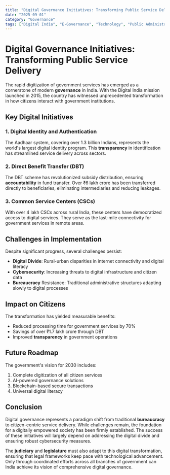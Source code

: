```yaml
---
title: "Digital Governance Initiatives: Transforming Public Service Delivery"
date: "2025-09-01"
category: "Governance"
tags: ["Digital India", "E-Governance", "Technology", "Public Administration"]
---
```


# Digital Governance Initiatives: Transforming Public Service Delivery

The rapid digitization of government services has emerged as a cornerstone of modern **governance** in India. With the Digital India mission launched in 2015, the country has witnessed unprecedented transformation in how citizens interact with government institutions.

## Key Digital Initiatives

### 1. Digital Identity and Authentication
The Aadhaar system, covering over 1.3 billion Indians, represents the world's largest digital identity program. This **transparency** in identification has streamlined service delivery across sectors.

### 2. Direct Benefit Transfer (DBT)
The DBT scheme has revolutionized subsidy distribution, ensuring **accountability** in fund transfer. Over ₹6 lakh crore has been transferred directly to beneficiaries, eliminating intermediaries and reducing leakages.

### 3. Common Service Centers (CSCs)
With over 4 lakh CSCs across rural India, these centers have democratized access to digital services. They serve as the last-mile connectivity for government services in remote areas.

## Challenges in Implementation

Despite significant progress, several challenges persist:

- **Digital Divide**: Rural-urban disparities in internet connectivity and digital literacy
- **Cybersecurity**: Increasing threats to digital infrastructure and citizen data
- **Bureaucracy** Resistance: Traditional administrative structures adapting slowly to digital processes

## Impact on Citizens

The transformation has yielded measurable benefits:
- Reduced processing time for government services by 70%
- Savings of over ₹1.7 lakh crore through DBT
- Improved **transparency** in government operations

## Future Roadmap

The government's vision for 2030 includes:
1. Complete digitization of all citizen services
2. AI-powered governance solutions
3. Blockchain-based secure transactions
4. Universal digital literacy

## Conclusion

Digital governance represents a paradigm shift from traditional **bureaucracy** to citizen-centric service delivery. While challenges remain, the foundation for a digitally empowered society has been firmly established. The success of these initiatives will largely depend on addressing the digital divide and ensuring robust cybersecurity measures.

The **judiciary** and **legislature** must also adapt to this digital transformation, ensuring that legal frameworks keep pace with technological advancement. Only through coordinated efforts across all branches of government can India achieve its vision of comprehensive digital governance.
